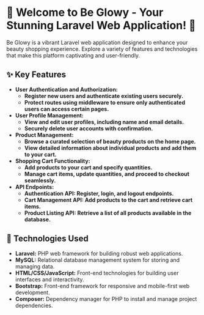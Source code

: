 # 🌟 Welcome to Be Glowy - Your Stunning Laravel Web Application! 🌟
Be Glowy is a vibrant Laravel web application designed to enhance your beauty shopping experience. Explore a variety of features and technologies that make this platform captivating and user-friendly.

## ✨ Key Features
- **User Authentication and Authorization:**
    - **Register new users and authenticate existing users securely.**
    - **Protect routes using middleware to ensure only authenticated users can access certain pages.**
- **User Profile Management:**
    - **View and edit user profiles, including name and email details.**
    - **Securely delete user accounts with confirmation.**
- **Product Management:**
    - **Browse a curated selection of beauty products on the home page.**
    - **View detailed information about individual products and add them to your cart.**
- **Shopping Cart Functionality:**
    - **Add products to your cart and specify quantities.**
    - **Manage cart items, update quantities, and proceed to checkout seamlessly.**
- **API Endpoints:**
    - **Authentication API: Register, login, and logout endpoints.**
    - **Cart Management API: Add products to the cart and retrieve cart items.**
    - **Product Listing API: Retrieve a list of all products available in the database.**

## 🚀 Technologies Used
- **Laravel:** PHP web framework for building robust web applications.
- **MySQL:** Relational database management system for storing and managing data.
- **HTML/CSS/JavaScript:** Front-end technologies for building user interfaces and interactivity.
- **Bootstrap:** Front-end framework for responsive and mobile-first web development.
- **Composer:** Dependency manager for PHP to install and manage project dependencies.
